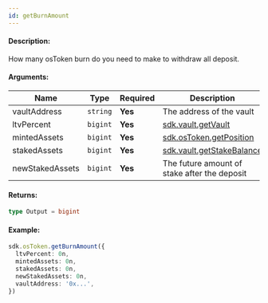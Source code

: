 ```yaml
---
id: getBurnAmount
---
```


#### Description:

How many osToken burn do you need to make to withdraw all deposit.

#### Arguments:
| Name            | Type     | Required | Description                                                  |
|-----------------|----------|----------|--------------------------------------------------------------|
| vaultAddress    | `string` | **Yes**  | The address of the vault                                     |
| ltvPercent      | `bigint` | **Yes**  | [sdk.vault.getVault](/vault/requests/getvault)               |
| mintedAssets    | `bigint` | **Yes**  | [sdk.osToken.getPosition](/osToken/requests/getposition)     |
| stakedAssets    | `bigint` | **Yes**  | [sdk.vault.getStakeBalance](/vault/requests/getstakebalance) |
| newStakedAssets | `bigint` | **Yes**  | The future amount of stake after the deposit                 |

#### Returns:

```ts
type Output = bigint
```

#### Example:

```ts
sdk.osToken.getBurnAmount({
  ltvPercent: 0n,
  mintedAssets: 0n,
  stakedAssets: 0n,
  newStakedAssets: 0n,
  vaultAddress: '0x...',
})
```
